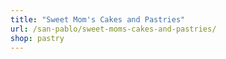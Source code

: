 ```yaml
---
title: "Sweet Mom's Cakes and Pastries"
url: /san-pablo/sweet-moms-cakes-and-pastries/
shop: pastry
---
```

